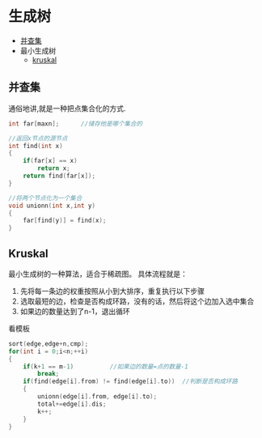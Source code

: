 # 生成树
- [并查集](#并查集)
- 最小生成树
    - [kruskal]()

## 并查集
通俗地讲,就是一种把点集合化的方式.
```c++
int far[maxn];      //储存他是哪个集合的

//返回x节点的源节点
int find(int x)
{
    if(far[x] == x)
        return x;
    return find(far[x]);
}

//将两个节点化为一个集合
void unionn(int x,int y)
{
    far[find(y)] = find(x);
}
```

## Kruskal
最小生成树的一种算法，适合于稀疏图。
具体流程就是：
1. 先将每一条边的权重按照从小到大排序，重复执行以下步骤
2. 选取最短的边，检查是否构成环路，没有的话，然后将这个边加入选中集合
3. 如果边的数量达到了n-1，退出循环

看模板
```c++
sort(edge,edge+n,cmp);
for(int i = 0;i<n;++i)
{
    if(k+1 == m-1)          //如果边的数量=点的数量-1
        break;
    if(find(edge[i].from) != find(edge[i].to))  //判断是否构成环路
    {
        unionn(edge[i].from, edge[i].to);
        total+=edge[i].dis;
        k++;
    }
}
```